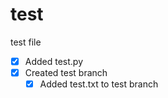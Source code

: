 # test
test file


- [x] Added test.py
- [x] Created test branch
    - [x] Added test.txt to test branch
